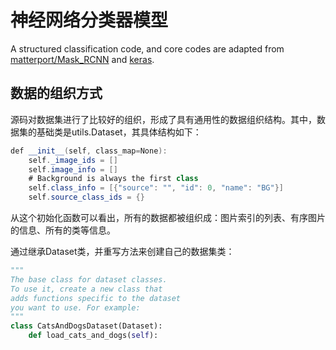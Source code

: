 # 神经网络分类器模型
A structured classification code, and core codes are adapted from [matterport/Mask_RCNN](https://github.com/matterport/Mask_RCNN) and [keras](https://github.com/keras-team/keras).


## 数据的组织方式
源码对数据集进行了比较好的组织，形成了具有通用性的数据组织结构。其中，数据集的基础类是utils.Dataset，其具体结构如下：

```java
def __init__(self, class_map=None):
    self._image_ids = []
    self.image_info = []
    # Background is always the first class
    self.class_info = [{"source": "", "id": 0, "name": "BG"}]
    self.source_class_ids = {}
```
从这个初始化函数可以看出，所有的数据都被组织成：图片索引的列表、有序图片的信息、所有的类等信息。

通过继承Dataset类，并重写方法来创建自己的数据集类：
```python
"""
The base class for dataset classes.
To use it, create a new class that 
adds functions specific to the dataset
you want to use. For example:
"""
class CatsAndDogsDataset(Dataset):
	def load_cats_and_dogs(self):
```

